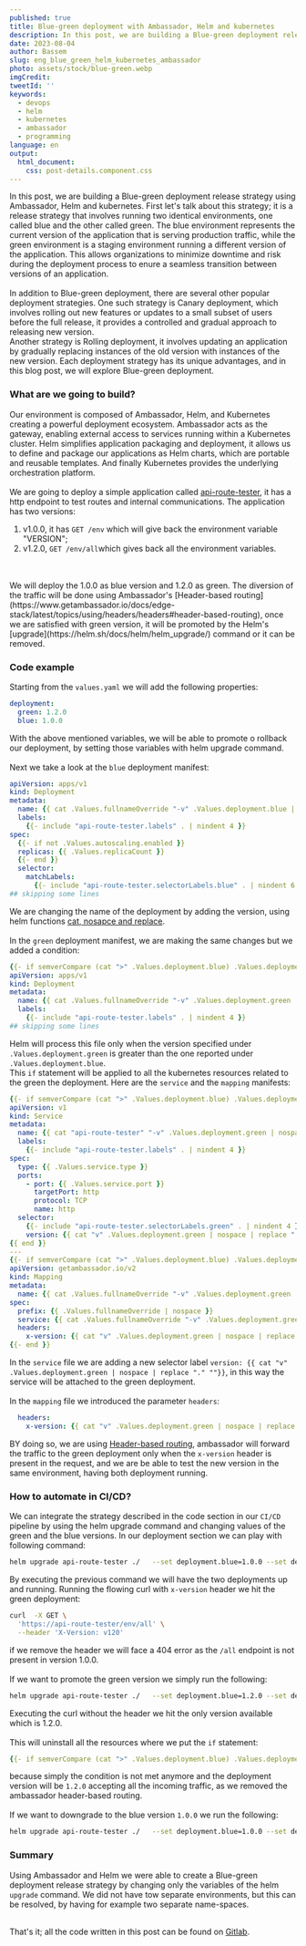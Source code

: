 ```yaml
---
published: true
title: Blue-green deployment with Ambassador, Helm and kubernetes
description: In this post, we are building a Blue-green deployment release strategy using Ambassador, Helm and kubernetes.
date: 2023-08-04
author: Bassem
slug: eng_blue_green_helm_kubernetes_ambassador
photo: assets/stock/blue-green.webp
imgCredit:
tweetId: ''
keywords:
  - devops
  - helm
  - kubernetes
  - ambassador
  - programming
language: en
output:
  html_document:
    css: post-details.component.css
---
```

In this post, we are building a Blue-green deployment release strategy using Ambassador, Helm and kubernetes. First let's talk about this strategy; it is a release strategy that involves running two identical environments, one called blue and the other called green. The blue environment represents the current version of the application that is serving production traffic, while the green environment is a staging environment running a different version of the application. This allows organizations to minimize downtime and risk during the deployment process to enure a seamless transition between versions of an application.
<br>
<br>
In addition to Blue-green deployment, there are several other popular deployment strategies. One such strategy is Canary deployment, which involves rolling out new features or updates to a small subset of users before the full release, it provides a controlled and gradual approach to releasing new version. 
<br>
Another strategy is Rolling deployment, it involves updating an application by gradually replacing instances of the old version with instances of the new version. Each deployment strategy has its unique advantages, and in this blog post, we will explore Blue-green deployment.

### What are we going to build?
Our environment is composed of Ambassador, Helm, and Kubernetes creating a powerful deployment ecosystem. Ambassador acts as the gateway, enabling external access to services running within a Kubernetes cluster.
Helm simplifies application packaging and deployment, it allows us to define and package our applications as Helm charts, which are portable and reusable templates.
And finally Kubernetes provides the underlying orchestration platform. 
<br>
<br>
We are going to deploy a simple application called [api-route-tester](https://hub.docker.com/repository/docker/solocoding/api-route-tester/general), it has a http endpoint to test routes and internal communications. The application has two versions:

1. v1.0.0, it has `GET /env` which will give back the environment variable "VERSION";
2. v1.2.0, `GET /env/all`which gives back all the environment variables.
<br>
<br>
We will deploy the 1.0.0 as blue version and 1.2.0 as green. The diversion of the traffic will be done using Ambassador's [Header-based routing](https://www.getambassador.io/docs/edge-stack/latest/topics/using/headers/headers#header-based-routing), once we are satisfied with green version, it will be promoted by the Helm's [upgrade](https://helm.sh/docs/helm/helm_upgrade/) command or it can be removed. 

### Code example

Starting from the `values.yaml` we will add the following properties:
```yaml
deployment:
  green: 1.2.0
  blue: 1.0.0
```
With the above mentioned variables, we will be able to promote o rollback our deployment, by setting those variables with helm upgrade command.
<br>
<br>
Next we take a look at the `blue` deployment manifest:

```yaml
apiVersion: apps/v1
kind: Deployment
metadata:
  name: {{ cat .Values.fullnameOverride "-v" .Values.deployment.blue | nospace | replace "." "" }}
  labels:
    {{- include "api-route-tester.labels" . | nindent 4 }}
spec:
  {{- if not .Values.autoscaling.enabled }}
  replicas: {{ .Values.replicaCount }}
  {{- end }}
  selector:
    matchLabels:
      {{- include "api-route-tester.selectorLabels.blue" . | nindent 6 }}
## skipping some lines
```
We are changing the name of the deployment by adding the version, using helm functions [cat, nosapce and replace](https://helm.sh/docs/chart_template_guide/function_list/#cat).
<br>
<br>
In  the `green` deployment manifest, we are making the same changes but we added a condition:

```yaml
{{- if semverCompare (cat ">" .Values.deployment.blue) .Values.deployment.green -}}
apiVersion: apps/v1
kind: Deployment
metadata:
  name: {{ cat .Values.fullnameOverride "-v" .Values.deployment.green | nospace | replace "." "" }}
  labels:
    {{- include "api-route-tester.labels" . | nindent 4 }}
## skipping some lines
```
Helm will process this file only when the version specified under `.Values.deployment.green` is greater than the one reported under `.Values.deployment.blue`.
<br>
This `if` statement will be applied to all the kubernetes resources related to the green the deployment. Here are the `service` and the `mapping` manifests: 

```yaml
{{- if semverCompare (cat ">" .Values.deployment.blue) .Values.deployment.green -}}
apiVersion: v1
kind: Service
metadata:
  name: {{ cat "api-route-tester" "-v" .Values.deployment.green | nospace | replace "." "" }}
  labels:
    {{- include "api-route-tester.labels" . | nindent 4 }}
spec:
  type: {{ .Values.service.type }}
  ports:
    - port: {{ .Values.service.port }}
      targetPort: http
      protocol: TCP
      name: http
  selector:
    {{- include "api-route-tester.selectorLabels.green" . | nindent 4 }}
    version: {{ cat "v" .Values.deployment.green | nospace | replace "." ""}}
{{ end }}
---
{{- if semverCompare (cat ">" .Values.deployment.blue) .Values.deployment.green -}}
apiVersion: getambassador.io/v2
kind: Mapping
metadata:
  name: {{ cat .Values.fullnameOverride "-v" .Values.deployment.green | nospace | replace "." "" }}
spec:
  prefix: {{ .Values.fullnameOverride | nospace }}
  service: {{ cat .Values.fullnameOverride "-v" .Values.deployment.green ":" .Values.service.port | nospace | replace "." "" }}
  headers:
    x-version: {{ cat "v" .Values.deployment.green | nospace | replace "." ""}}
{{- end }}
```
In the `service` file we are adding a new selector label `version: {{ cat "v" .Values.deployment.green | nospace | replace "." ""}}`, in this way the service will be attached to the green deployment. 
<br>
<br>
In the `mapping` file we introduced the parameter `headers`: 

```yml
  headers:
    x-version: {{ cat "v" .Values.deployment.green | nospace | replace "." ""}}
```
BY doing so, we are using [Header-based routing](https://www.getambassador.io/docs/edge-stack/latest/topics/using/headers/headers#header-based-routing), ambassador will forward the traffic to the green deployment only when the `x-version` header is present in the request, and we are be able to test the new version in the same environment, having both deployment running. 

### How to automate in CI/CD?
We can integrate the strategy described in the code section in our `CI/CD` pipeline by using the helm upgrade command and changing values of the green and the blue versions. In our deployment section we can play with following command:
```bash
helm upgrade api-route-tester ./   --set deployment.blue=1.0.0 --set deployment.green=1.2.0 --atomic --install
```
By executing the previous command we will have the two deployments up and running. Running the flowing curl with `x-version` header we hit the green deployment: 
```bash
curl  -X GET \
  'https://api-route-tester/env/all' \
  --header 'X-Version: v120'
```
if we remove the header we will face a 404 error as the `/all` endpoint is not present in version 1.0.0.
<br>
<br>
If we want to promote the green version we simply run the following:

```bash
helm upgrade api-route-tester ./   --set deployment.blue=1.2.0 --set deployment.green=1.2.0 --atomic --install
```
Executing the curl without the header we hit the only version available which is 1.2.0.
<br>
<br>
This will uninstall all the resources where we put the `if` statement:
```yml
{{- if semverCompare (cat ">" .Values.deployment.blue) .Values.deployment.green -}}
```
because simply the condition is not met anymore and the deployment version will be `1.2.0` accepting all the incoming traffic, as we removed the ambassador header-based routing.
<br>
<br>
If we want to downgrade to the blue version `1.0.0` we run the following:

```bash
helm upgrade api-route-tester ./   --set deployment.blue=1.0.0 --set deployment.green=1.0.0 --atomic --install
```

### Summary
Using Ambassador and Helm we were able to create a Blue-green deployment release strategy by changing only the variables of the helm `upgrade` command. We did not have tow separate environments, but this can be resolved, by having for example two separate name-spaces.
<br>
<br>

That's it; all the code written in this post can be found on [Gitlab](https://gitlab.com/s0l0coding/devops-tips/-/tree/main/blue-green).
